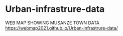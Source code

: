 # Urban-infrastrure-data
WEB MAP SHOWING MUSANZE TOWN DATA
 https://webmap2021.github.io/Urban-infrastrure-data/
